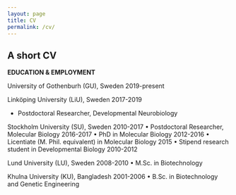 ```yaml
---
layout: page
title: CV
permalink: /cv/
---
```

## A short CV
	
**EDUCATION & EMPLOYMENT**

University of Gothenburh (GU), Sweden						2019-present

Linköping University (LiU), Sweden						2017-2019
- Postdoctoral Researcher, Developmental Neurobiology

Stockholm University (SU), Sweden						2010-2017
•	Postdoctoral Researcher, Molecular Biology					2016-2017
•	PhD in Molecular Biology							2012-2016
•	Licentiate (M. Phil. equivalent) in Molecular Biology				2015
•	Stipend research student in Developmental Biology				2010-2012

Lund University (LU), Sweden							2008-2010
•	M.Sc. in Biotechnology

Khulna University (KU), Bangladesh						2001-2006
•	B.Sc. in Biotechnology and Genetic Engineering
